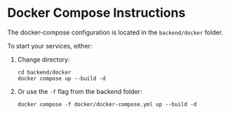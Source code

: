 # Docker Compose Instructions

The docker-compose configuration is located in the `backend/docker` folder.

To start your services, either:
1. Change directory:
   ```
   cd backend/docker
   docker compose up --build -d
   ```
2. Or use the `-f` flag from the backend folder:
   ```
   docker compose -f docker/docker-compose.yml up --build -d
   ```

